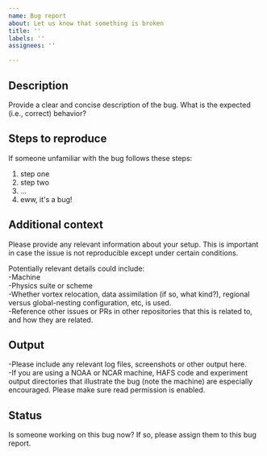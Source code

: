 ```yaml
---
name: Bug report
about: Let us know that something is broken
title: ''
labels: ''
assignees: ''

---
```


## Description
Provide a clear and concise description of the bug. What is the expected (i.e., correct) behavior?

## Steps to reproduce
If someone unfamiliar with the bug follows these steps:
1. step one
2. step two
3. ...
4. eww, it's a bug!

## Additional context
Please provide any relevant information about your setup. This is important in case the issue is not reproducible except under certain conditions.    

Potentially relevant details could include:  
-Machine  
-Physics suite or scheme  
-Whether vortex relocation, data assimilation (if so, what kind?), regional versus global-nesting configuration, etc, is used.  
-Reference other issues or PRs in other repositories that this is related to, and how they are related.  

## Output
-Please include any relevant log files, screenshots or other output here.  
-If you are using a NOAA or NCAR machine, HAFS code and experiment output directories that illustrate the bug (note the machine) are especially encouraged. Please make sure read permission is enabled.

## Status
Is someone working on this bug now? If so, please assign them to this bug report.

